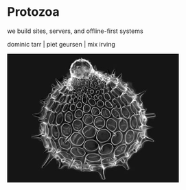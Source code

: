 # Protozoa

<section>

  we build sites, servers, and offline-first systems

  dominic tarr | piet geursen | mix irving 
</section>

<img class='signature' src='radiolarians.jpeg' />

